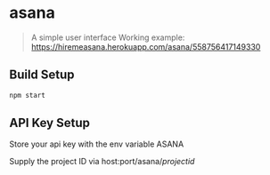 # asana

> A simple user interface
> Working example: https://hiremeasana.herokuapp.com/asana/558756417149330
## Build Setup

``` bash
npm start

```

## API Key Setup

Store your api key with the env variable ASANA

Supply the project ID via host:port/asana/*projectid*
